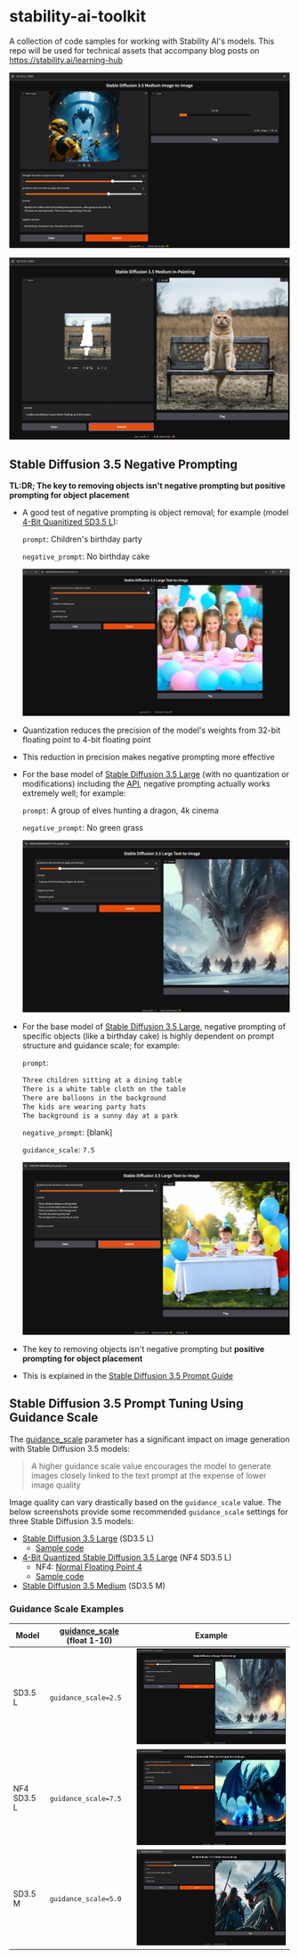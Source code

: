 # stability-ai-toolkit
A collection of code samples for working with Stability AI's models. This repo will be used for technical assets that accompany blog posts on https://stability.ai/learning-hub

![Image-to-Image](./images/screenshot_image_to_image.png)

![Inpainting](./images/screenshot_inpainting.png)

## Stable Diffusion 3.5 Negative Prompting

**TL:DR; The key to removing objects isn't negative prompting but positive prompting for object placement**

* A good test of negative prompting is object removal; for example (model [4-Bit Quanitized SD3.5 L](/sd35-text-to-image-quantized-gradio/)):

  `prompt`:  Children's birthday party

  `negative_prompt`: No birthday cake

  ![NF4 SD3.5 L guidance_scale=10](./images/negative-prompting-examples/nf4%20sd3.5%20L%20guidance_scale=10.png)

* Quantization reduces the precision of the model's weights from 32-bit floating point to 4-bit floating point
* This reduction in precision makes negative prompting more effective
* For the base model of [Stable Diffusion 3.5 Large](./sd35-text-to-image-gradio/) (with no quantization or modifications) including the [API](https://platform.stability.ai/docs/api-reference#tag/Generate/paths/~1v2beta~1stable-image~1generate~1sd3/post), negative prompting actually works extremely well; for example:

  `prompt`: A group of elves hunting a dragon, 4k cinema

  `negative_prompt`: No green grass

  ![SD3.5 L guidance_scale=2.5](./images/negative-prompting-examples/sd3.5%20L%20guidance_scale=2.5.png)

* For the base model of [Stable Diffusion 3.5 Large](./sd35-text-to-image-gradio/), negative prompting of specific objects (like a birthday cake) is highly dependent on prompt structure and guidance scale; for example:

  `prompt`:
  ```
  Three children sitting at a dining table
  There is a white table cloth on the table
  There are balloons in the background
  The kids are wearing party hats
  The background is a sunny day at a park
  ```

  `negative_prompt`: [blank]

  `guidance_scale`: `7.5`

  ![SD3.5 L guidance_scale=7.5](./images/negative-prompting-examples/sd3.5%20L%20guidance_scale=7.5.png)

* The key to removing objects isn't negative prompting but **positive prompting for object placement**
* This is explained in the [Stable Diffusion 3.5 Prompt Guide](https://stability.ai/learning-hub/stable-diffusion-3-5-prompt-guide)

## Stable Diffusion 3.5 Prompt Tuning Using Guidance Scale
The [guidance_scale](https://huggingface.co/docs/diffusers/api/pipelines/stable_diffusion/text2img#diffusers.StableDiffusionPipeline.__call__.guidance_scale) parameter has a significant impact on image generation with Stable Diffusion 3.5 models:
> A higher guidance scale value encourages the model to generate images closely linked to the text prompt at the expense of lower image quality

Image quality can vary drastically based on the `guidance_scale` value. The below screenshots provide some recommended `guidance_scale` settings for three Stable Diffusion 3.5 models:
* [Stable Diffusion 3.5 Large](https://huggingface.co/stabilityai/stable-diffusion-3.5-large) (SD3.5 L)
  * [Sample code](./sd35-text-to-image-gradio/app.py)
* [4-Bit Quantized Stable Diffusion 3.5 Large](https://huggingface.co/stabilityai/stable-diffusion-3.5-large) (NF4 SD3.5 L)
  * NF4: [Normal Floating Point 4](https://huggingface.co/docs/diffusers/v0.32.2/en/quantization/bitsandbytes#normal-float-4-nf4)
  * [Sample code](./sd35-text-to-image-quantized-gradio/app.py)
* [Stable Diffusion 3.5 Medium](https://huggingface.co/stabilityai/stable-diffusion-3.5-medium) (SD3.5 M)

### Guidance Scale Examples
|Model|[guidance_scale](https://huggingface.co/docs/diffusers/api/pipelines/stable_diffusion/text2img#diffusers.StableDiffusionPipeline.__call__.guidance_scale) (float 1-10)|Example|
|-----|--------------|-------|
|SD3.5 L|`guidance_scale=2.5`|![sd3.5 L guidance_scale=2.5](./images/guidance-scale-examples/sd3.5%20L%20guidance_scale=2.5.png)|
|NF4 SD3.5 L|`guidance_scale=7.5`|![nf4 sd3.5 L guidance_scale=7.5](./images/guidance-scale-examples/nf4%20sd3.5%20L%20guidance_scale=7.5.png)|
|SD3.5 M|`guidance_scale=5.0`|![sd3.5 M guidance_scale=5](./images/guidance-scale-examples/sd3.5%20M%20guidance_scale=5.png)|